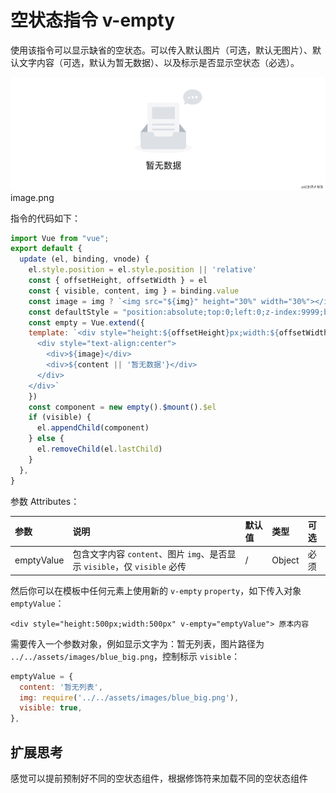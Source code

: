 # 空状态指令 v-empty

使用该指令可以显示缺省的空状态。可以传入默认图片（可选，默认无图片）、默认文字内容（可选，默认为暂无数据）、以及标示是否显示空状态（必选）。

![图片](../../../static/images/empty.jpg)image.png

指令的代码如下：

```js
import Vue from "vue";
export default {
  update (el, binding, vnode) {
    el.style.position = el.style.position || 'relative'
    const { offsetHeight, offsetWidth } = el
    const { visible, content, img } = binding.value
    const image = img ? `<img src="${img}" height="30%" width="30%"></img>` : ''
    const defaultStyle = "position:absolute;top:0;left:0;z-index:9999;background:#fff;display:flex;justify-content: center;align-items: center;"
    const empty = Vue.extend({
    template: `<div style="height:${offsetHeight}px;width:${offsetWidth}px;${defaultStyle}">
      <div style="text-align:center">
        <div>${image}</div>
        <div>${content || '暂无数据'}</div>
      </div>
    </div>`
    })
    const component = new empty().$mount().$el
    if (visible) {
      el.appendChild(component)
    } else {
      el.removeChild(el.lastChild)
    }
  },
}
```

参数 Attributes：

| 参数       | 说明                                                         | 默认值 | 类型   | 可选 |
| :--------- | :----------------------------------------------------------- | :----- | :----- | :--- |
| emptyValue | 包含文字内容 `content`、图片 `img`、是否显示 `visible`，仅 `visible` 必传 | /      | Object | 必须 |

然后你可以在模板中任何元素上使用新的 `v-empty` `property`，如下传入对象 `emptyValue`：

```vue
<div style="height:500px;width:500px" v-empty="emptyValue"> 原本内容
```

需要传入一个参数对象，例如显示文字为：暂无列表，图片路径为 `../../assets/images/blue_big.png`，控制标示 `visible`：

```js
emptyValue = {
  content: '暂无列表',
  img: require('../../assets/images/blue_big.png'),
  visible: true,
},
```

## 扩展思考

感觉可以提前预制好不同的空状态组件，根据修饰符来加载不同的空状态组件
